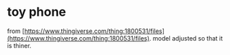 # toy phone

from [https://www.thingiverse.com/thing:1800531/files](https://www.thingiverse.com/thing:1800531/files).
model adjusted so that it is thiner.
